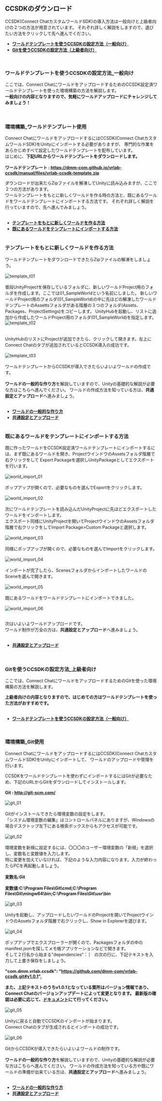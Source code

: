 ## CCSDKのダウンロード

CCSDK(Connect ChatカスタムワールドSDK)の導入方法は一般向けと上級者向けの２つの方法が用意されています。
それぞれ詳しく解説をしますので、選びたい方法をクリックして先へ進んでください。
<br>

- **[ワールドテンプレートを使うCCSDKの設定方法（一般向け）](08-tutorial-ccsdk-download.md#ワールドテンプレートを使うccsdkの設定方法_一般向け)**
- **[Gitを使うCCSDKの設定方法（上級者向け）](08-tutorial-ccsdk-download.md#gitを使うccsdkの設定方法_上級者向け)**
<br>

### ワールドテンプレートを使うCCSDKの設定方法_一般向け

ここでは、Connect ChatにワールドをアップロードするためのCCSDK設定済ワールドテンプレートを使った環境構築の方法を解説します。  
**一般向けの内容となりますので、気軽にワールドアップロードにチャレンジしてみましょう！**  
<br><br>
### 環境構築_ワールドテンプレート使用

Connect ChatにワールドをアップロードするにはCCSDK(Connect ChatカスタムワールドSDK)をUnityにインポートする必要がありますが、
専門的な作業をあらかじめすべて設定したワールドテンプレートを配布しています。  
はじめに、**下記URLからワールドテンプレートをダウンロードします。**  
<br>
**ワールドテンプレート : https://dmm-com.github.io/vrlab-ccsdk/manual/files/vrlab-ccsdk-template.zip**

ダウンロードが出来たらZipファイルを解凍してUnityに読み込みますが、ここで２つの方法があります。  
ワールテンプレートをもとに新しくワールドを作る時の方法と、既にあるワールドをワールドテンプレートにインポートする方法です。
それぞれ詳しく解説を行っていますので、先へ進んでみましょう。 
<br><br>
- **[テンプレートをもとに新しくワールドを作る方法](08-tutorial-ccsdk-download.md#テンプレートをもとに新しくワールドを作る方法)**
- **[既にあるワールドをテンプレートにインポートする方法](08-tutorial-ccsdk-download.md#既にあるワールドをテンプレートにインポートする方法)**
<br><br>

### テンプレートをもとに新しくワールドを作る方法  

ワールドテンプレートをダウンロードできたらZipファイルの解凍をしましょう。  
<br>
![template_t01](https://user-images.githubusercontent.com/68273442/124872413-32b0c700-e000-11eb-8114-7bc87183e9ff.png) 
<br><br>
普段UnityProjectを保存しているフォルダに、新しいワールドProject用のフォルダを作成します。ここでは01_SampleWorldという名前にしました。
新しいワールドProject用のフォルダ(01_SampleWorld)の中に先ほどの解凍したワールドテンプレートのAssettsフォルダがある階層の３つのフォルダ(Assets、Packages、ProjectSettings)をコピーします。
UnityHubを起動し、リストに追加から作成したワールドProject用のフォルダ(01_SampleWorld)を指定します。　
<br>
![template_t02](https://user-images.githubusercontent.com/68273442/124872673-84595180-e000-11eb-8384-61c1ccfaa7c8.png)  
<br><br>
UnityHubのリストにProjectが追加できたら、クリックして開きます。左上にConnect Chatのタブが追加されているとCCSDK導入の成功です。  
<br>
![template_t03](https://user-images.githubusercontent.com/68273442/124874283-81f7f700-e002-11eb-86bd-dfacf06cb5a2.png)
<br><br>
ワールドテンプレートからCCSDKが導入できたらいよいよワールドの作成です。  
<br>
**ワールドの一般的な作り方**を解説していますので、Unityの基礎的な解説が必要な方はこちらへ進んでください。
ワールドの作成方法を知っている方は、**共通設定とアップロード**へ進みましょう。  
<br>
- **[ワールドの一般的な作り方](09-tutorial-world-create.md#ワールドの一般的な作り方)**
- **[共通設定とアップロード](10-tutorial-world-upload.md#共通設定とアップロード)**
<br><br>

### 既にあるワールドをテンプレートにインポートする方法  

既に作ったワールドをCCSDK設定済ワールドテンプレートにインポートするには、まず既にあるワールドを開き、ProjectウインドウのAssetsフォルダ階層で右クリックをして
Export Packageを選択しUnityPackageとしてエクスポートを行います。  
<br>
![world_import_01](https://user-images.githubusercontent.com/68273442/125026863-589da080-e0c0-11eb-9eac-5be3ee43a604.png)
<br><br>
ポップアップが開くので、必要なものを選んでExportをクリックします。  
<br>
![world_import_02](https://user-images.githubusercontent.com/68273442/125075841-1a24d780-e0fa-11eb-8f1b-546c1d92b3ad.png)
<br><br>
次にワールドテンプレートを読み込んだUnityProjectに先ほどエクスポートしたワールドをインポートします。  
エクスポート同様にUnityProjectを開いてProjectウインドウのAssetsフォルダ階層で右クリックをしてImport Package>Custom Packageと選択します。  
<br>
![world_import_03](https://user-images.githubusercontent.com/68273442/125076003-4c363980-e0fa-11eb-9504-a26f05d8f039.png)
<br><br>
同様にポップアップが開くので、必要なものを選んでImportをクリックします。  
<br>
![world_import_04](https://user-images.githubusercontent.com/68273442/125076475-ebf3c780-e0fa-11eb-881d-c181124f1d08.png)
<br><br>
インポートが完了したら、ScenesフォルダからインポートしたワールドのSceneを選んで開きます。  
<br>
![world_import_05](https://user-images.githubusercontent.com/68273442/125076607-147bc180-e0fb-11eb-9cef-d75bfddcf788.png)
<br><br>
既にあるワールドをワールドテンプレートにインポートできました。  
<br>
![world_import_06](https://user-images.githubusercontent.com/68273442/125076771-47be5080-e0fb-11eb-9fe9-fc193dbf6c81.png)
<br><br>

次はいよいよワールドアップロードです。  
ワールド制作が万全の方は、**共通設定とアップロード**へ進みましょう。  
<br>
- **[共通設定とアップロード](10-tutorial-world-upload.md#共通設定とアップロード)**
<br><br><br>

### Gitを使うCCSDKの設定方法_上級者向け  

ここでは、Connect ChatにワールドをアップロードするためのGitを使った環境構築の方法を解説します。

**上級者向けの内容となりますので、はじめての方はワールドテンプレートを使った方法がおすすめです。**  
<br>

- **[ワールドテンプレートを使うCCSDKの設定方法（一般向け）](08-tutorial-ccsdk-download.md#ワールドテンプレートを使うccsdkの設定方法_一般向け)**
<br>

### 環境構築_Git使用

Connect ChatにワールドをアップロードするにはCCSDK(Connect ChatカスタムワールドSDK)をUnityにインポートして、
ワールドのアップロードや管理を行います。


CCSDKをワールドテンプレートを使わずにインポートするにはGitが必要なため、下記のURLからGitをダウンロードしてインストールします。  
<br>
**Git : http://git-scm.com/**
<br><br>
![git_01](https://user-images.githubusercontent.com/68273442/125567800-96faf71a-9c07-4b84-ad36-e643e27c2326.png)
<br><br>
Gitがインストールできたら環境変数の設定をします。  
「システム環境変数の編集」はコントロールパネルにありますが、Windowsの場合デスクトップ左下にある検索ボックスからもアクセスが可能です。  
<br>
![git_02](https://user-images.githubusercontent.com/68273442/125567827-5427ab6b-2e44-4f64-84e6-04498224fbad.png)
<br><br>
環境変数を新規に設定するには、〇〇〇のユーザー環境変数の「新規」を選択し、変数名と変数値を入力します。  
特に変更を加えていなければ、下記のような入力内容になります。入力が終わったらPCを再起動しましょう。  
<br>
**変数名:Git**  
<br>
**変数値:C:\Program Files\Git\cmd;C:\Program Files\Git\mingw64\bin;C:\Program Files\Git\usr\bin**  
<br>
![git_03](https://user-images.githubusercontent.com/68273442/125567858-ac9b41fb-40b4-48f8-bdab-caca052c5979.png)
<br><br>
Unityを起動し、アップロードしたいワールドのProjectを開いてProjectウインドウのAssetsフォルダ階層で右クリックし、Show in Explorerを選びます。  
<br>
![git_04](https://user-images.githubusercontent.com/68273442/125567871-68a20d5c-3277-47a1-96c1-517a009ef826.png)
<br><br>
ポップアップでエクスプローラーが開くので、Packagesフォルダの中のmanifest.jsonを探してメモ帳アプリケーションなどで開きます。  
そして２行名から始まる"dependencies"：｛　の次の行に、下記テキストを入力して上書き保存をしましょう。  
<br>
**"com.dmm.vrlab.ccsdk": "https://github.com/dmm-com/vrlab-ccsdk.git#v1.0.1",**
<br><br>
**また、上記テキストのうちv1.0.1となっている箇所はバージョン情報であり、Connect Chatのバージョンアップデートによって変更となります。
最新版の確認は必要に応じて、[ドキュメント](../03-setting-up-the-sdk.md#SDKのセットアップ)にて行ってください。**
<br><br>
![git_05](https://user-images.githubusercontent.com/68273442/125567931-49d607ba-1577-475a-9401-e1c41023de23.png)
<br><br>
Unityに戻ると自動でCCSDKのインポートが始まります。  
Connect Chatのタブが生成されるとインポートの成功です。  
<br>
![git_06](https://user-images.githubusercontent.com/68273442/125567947-959b03f4-88fd-4b7e-a941-8a4f454a3af4.png)
<br><br>
GitからCCSDKが導入できたらいよいよワールドの制作です。  
<br>
**ワールドの一般的な作り方**を解説していますので、Unityの基礎的な解説が必要な方はこちらへ進んでください。
ワールドの作成方法を知っている方や既にワールドの準備が出来ている方は、**共通設定とアップロード**へ進みましょう。  
<br>
- **[ワールドの一般的な作り方](09-tutorial-world-create.md#ワールドの一般的な作り方)**
- **[共通設定とアップロード](10-tutorial-world-upload.md#共通設定とアップロード)**
<br>
